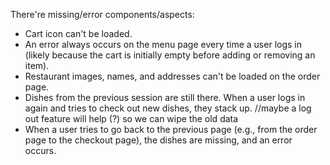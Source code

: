 There're missing/error components/aspects:

- Cart icon can't be loaded.
- An error always occurs on the menu page every time a user logs in (likely because the cart is initially empty before adding or removing an item).
- Restaurant images, names, and addresses can't be loaded on the order page. 
- Dishes from the previous session are still there. When a user logs in again and tries to check out new dishes, they stack up. //maybe a log out feature will help (?) so we can wipe the old data
- When a user tries to go back to the previous page (e.g., from the order page to the checkout page), the dishes are missing, and an error occurs.
